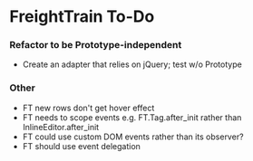 # FreightTrain To-Do

### Refactor to be Prototype-independent

  - Create an adapter that relies on jQuery; test w/o Prototype

### Other

  - FT new rows don't get hover effect
  - FT needs to scope events e.g. FT.Tag.after_init rather than InlineEditor.after_init
  - FT could use custom DOM events rather than its observer?
  - FT should use event delegation
